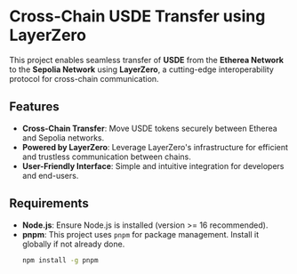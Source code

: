 # Cross-Chain USDE Transfer using LayerZero

This project enables seamless transfer of **USDE** from the **Etherea Network** to the **Sepolia Network** using **LayerZero**, a cutting-edge interoperability protocol for cross-chain communication.

## Features

- **Cross-Chain Transfer**: Move USDE tokens securely between Etherea and Sepolia networks.
- **Powered by LayerZero**: Leverage LayerZero's infrastructure for efficient and trustless communication between chains.
- **User-Friendly Interface**: Simple and intuitive integration for developers and end-users.

## Requirements

- **Node.js**: Ensure Node.js is installed (version >= 16 recommended).
- **pnpm**: This project uses `pnpm` for package management. Install it globally if not already done.
  ```bash
  npm install -g pnpm
